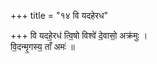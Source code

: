 +++
title = "१४ वि यदहेरध"

+++
वि यदहे॒रध॑ त्वि॒षो विश्वे॑ दे॒वासो॒ अक्र॑मुः ।  
वि॒दन्मृ॒गस्य॒ ताँ अमः॑ ॥